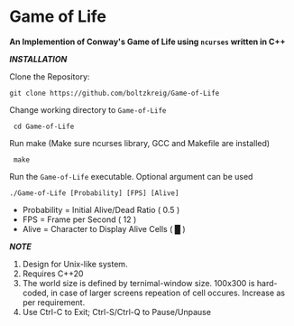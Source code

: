 Game of Life
===================================
**An Implemention of Conway's Game of Life using `ncurses` written in C++**

***INSTALLATION***

Clone the Repository:

    git clone https://github.com/boltzkreig/Game-of-Life
    
Change working directory to `Game-of-Life`

     cd Game-of-Life
     
Run make (Make sure ncurses library, GCC and Makefile are installed) 

     make
	 
Run the `Game-of-Life` executable. Optional argument can be used

	./Game-of-Life [Probability] [FPS] [Alive] 
     
- Probability	= Initial Alive/Dead Ratio		( 0.5 )
- FPS		= Frame per Second			( 12 )
- Alive		= Character to Display Alive Cells	( █ )

***NOTE***
1. Design for Unix-like system.
2. Requires C++20
3. The world size is defined by ternimal-window size. 100x300 is hard-coded, in case of larger screens repeation of cell occures. Increase as per requirement.
4. Use Ctrl-C to Exit; Ctrl-S/Ctrl-Q to Pause/Unpause
